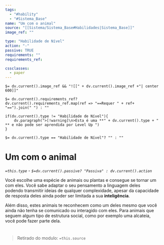 ```yaml
---
tags:
  - "#hability"
  - "#Sistema_Base"
name: "Um com o animal"
source: "[[Sistema/Sistema_Base#Habilidades|Sistema_Base]]"
image_ref: ""

type: "Habilidade de Nível"
action: "-"
passive: TRUE
requirements: ""
requirements_ref:  

cssclasses:
  - paper
---
```

`$= dv.current().image_ref && "![[" + dv.current().image_ref +"| center 600]]"`


`$= dv.current().requirements_ref? dv.current().requirements_ref.map(ref => "==Requer " + ref+ "==").join(" ") : ""`

```dataviewjs
if(dv.current().type != "Habilidade de Nível"){
	dv.paragraph(">[!warning]\n>Esta é uma **" + dv.current().type + " ** e não pode ser aprendida por Level Up ")
}
```


`$= dv.current().type == "Habilidade de Nível"? "" : ""`
# Um com o animal
*`=this.type` - `$=dv.current().passive? "Passiva" : dv.current().action`*

Você escolhe uma espécie de animais ou plantas e consegue se tornar um com eles. Você sabe adaptar o seu pensamento a linguagem deles podendo transmitir ideias de qualquer complexidade, apesar da capacidade de resposta deles ainda poder ser limitada a sua **inteligência**. 

Além disso, estes animais te reconhecem como um deles mesmo que você ainda não tenha se comunicado ou interagido com eles. Para animais que seguem algum tipo de estrutura social, como por exemplo uma alcateia, você pode fazer parte dela.


#
> Retirado do modulo: `=this.source`